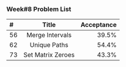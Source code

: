###       Week#8 Problem List

| #  | Title  | Acceptance |
| :------------ |:---------------:| -----:|
| 56     |  Merge Intervals        | 39.5% |
| 62     |  Unique Paths   |  54.4% |
| 73     | Set Matrix Zeroes   | 43.3% |
